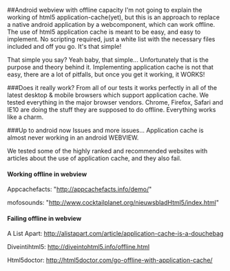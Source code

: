 ##Android webview with offline capacity
I'm not going to explain the working of html5 application-cache(yet), but this is an approach to replace a native android application by a webcomponent, which can work offline.
The use of html5 application cache is meant to be easy, and easy to implement. No scripting required, just a white list with the necessary files included and off you go. It's that simple! 

That simple you say? Yeah baby, that simple... Unfortunately that is the purpose and theory behind it. Implementing application cache is not that easy, there are a lot of pitfalls, but once you get it working, it WORKS!

###Does it really work?
From all of our tests it works perfectly in all of the latest desktop & mobile browsers which support application cache. 
We tested everything in the major browser vendors. Chrome, Firefox, Safari and IE10 are doing the stuff they are supposed to do offline. Everything works like a charm.

###Up to android now
Issues and more issues... Application cache is almost never working in an android WEBVIEW.

We tested some of the highly ranked and recommended websites with articles about the use of application cache, and they also fail. 

#### Working offline in webview 

Appcachefacts: "http://appcachefacts.info/demo/"

mofosounds: "http://www.cocktailplanet.org/nieuwsbladHtml5/index.html" 
		
		
#### Failing offline in webview
		
A List Apart: http://alistapart.com/article/application-cache-is-a-douchebag
		
Diveintihtml5: http://diveintohtml5.info/offline.html
		
Html5doctor: http://html5doctor.com/go-offline-with-application-cache/







